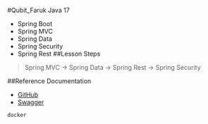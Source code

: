 #Qubit_Faruk
Java 17
- Spring Boot
- Spring MVC
- Spring Data
- Spring Security
- Spring Rest
##Lesson Steps
> Spring MVC ->
> Spring Data ->
> Spring Rest ->
> Spring Security


##Reference Documentation
* [GitHub](https://github.com/OmerFarukD/SpringBootExample)
* [Swagger](https://localhost:8080/swagger-ui.html)
```sh
docker
```